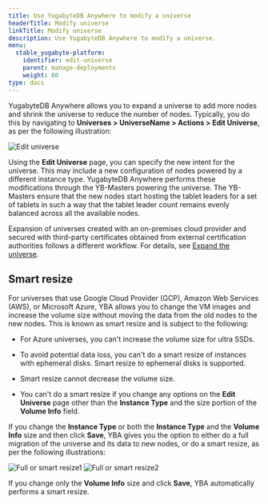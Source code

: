 ```yaml
---
title: Use YugabyteDB Anywhere to modify a universe
headerTitle: Modify universe
linkTitle: Modify universe
description: Use YugabyteDB Anywhere to modify a universe.
menu:
  stable_yugabyte-platform:
    identifier: edit-universe
    parent: manage-deployments
    weight: 60
type: docs
---
```


YugabyteDB Anywhere allows you to expand a universe to add more nodes and shrink the universe to reduce the number of nodes. Typically, you do this by navigating to **Universes > UniverseName > Actions > Edit Universe**, as per the following illustration:

![Edit universe](/images/ee/edit-univ.png)

Using the **Edit Universe** page, you can specify the new intent for the universe. This may include a new configuration of nodes powered by a different instance type. YugabyteDB Anywhere performs these modifications through the YB-Masters powering the universe. The YB-Masters ensure that the new nodes start hosting the tablet leaders for a set of tablets in such a way that the tablet leader count remains evenly balanced across all the available nodes.

Expansion of universes created with an on-premises cloud provider and secured with third-party certificates obtained from external certification authorities follows a different workflow. For details, see [Expand the universe](../../security/enable-encryption-in-transit#expand-the-universe).

## Smart resize

For universes that use Google Cloud Provider (GCP), Amazon Web Services (AWS), or Microsoft Azure, YBA allows you to change the VM images and increase the volume size without moving the data from the old nodes to the new nodes. This is known as smart resize and is subject to the following:

- For Azure universes, you can't increase the volume size for ultra SSDs.

- To avoid potential data loss, you can't do a smart resize of instances with ephemeral disks. Smart resize _to_ ephemeral disks is supported.

- Smart resize cannot decrease the volume size.

- You can't do a smart resize if you change any options on the **Edit Universe** page other than the **Instance Type** and the size portion of the **Volume Info** field.

If you change the **Instance Type** or both the **Instance Type** and the **Volume Info** size and then click **Save**, YBA gives you the option to either do a full migration of the universe and its data to new nodes, or do a smart resize, as per the following illustrations:

  ![Full or smart resize1](/images/ee/edit-univ-1.png)
  ![Full or smart resize2](/images/ee/edit-univ-2.png)

If you change only the **Volume Info** size and click **Save**, YBA automatically performs a smart resize.

